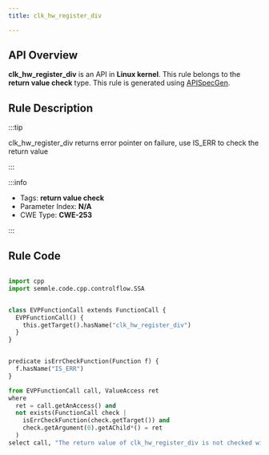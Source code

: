 ```yaml
---
title: clk_hw_register_div

---
```



## API Overview
**clk_hw_register_div** is an API in **Linux kernel**. This rule belongs to the **return value check** type. This rule is generated using [APISpecGen](../../tools/APISpecGen).
## Rule Description

:::tip

clk_hw_register_div returns error pointer on failure, use IS_ERR to check the return value

:::

:::info

- Tags: **return value check**
- Parameter Index: **N/A**
- CWE Type: **CWE-253**

:::

## Rule Code
```python

import cpp
import semmle.code.cpp.controlflow.SSA


class EVPFunctionCall extends FunctionCall {
  EVPFunctionCall() {
    this.getTarget().hasName("clk_hw_register_div")
  }
}


predicate isErrCheckFunction(Function f) {
  f.hasName("IS_ERR") 
}

from EVPFunctionCall call, ValueAccess ret
where
  ret = call.getAnAccess() and
  not exists(FunctionCall check |
    isErrCheckFunction(check.getTarget()) and
    check.getArgument(0).getAChild*() = ret
  )
select call, "The return value of clk_hw_register_div is not checked with IS_ERR."
    
```